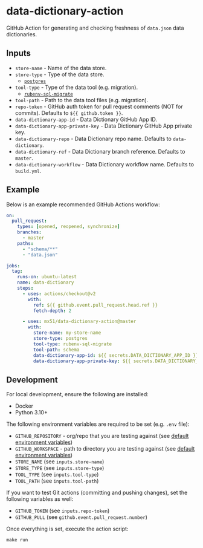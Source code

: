 # data-dictionary-action

GitHub Action for generating and checking freshness of `data.json` data dictionaries.

## Inputs

* `store-name` - Name of the data store.
* `store-type` - Type of the data store.
    - [`postgres`](https://www.postgresql.org/)
* `tool-type` - Type of the data tool (e.g. migration).
    - [`rubenv-sql-migrate`](https://github.com/rubenv/sql-migrate)
* `tool-path` - Path to the data tool files (e.g. migration).
* `repo-token` - GitHub auth token for pull request comments (NOT for commits). Defaults to `${{ github.token }}`.
* `data-dictionary-app-id` - Data Dictionary GitHub App ID.
* `data-dictionary-app-private-key` - Data Dictionary GitHub App private key.
* `data-dictionary-repo` - Data Dictionary repo name. Defaults to `data-dictionary`.
* `data-dictionary-ref` - Data Dictionary branch reference. Defaults to `master`.
* `data-dictionary-workflow` - Data Dictionary workflow name. Defaults to `build.yml`.

## Example

Below is an example recommended GitHub Actions workflow:

```yaml
on:
  pull_request:
    types: [opened, reopened, synchronize]
    branches:
      - master
    paths:
      - "schema/**"
      - "data.json"

jobs:
  tag:
    runs-on: ubuntu-latest
    name: data-dictionary
    steps:
      - uses: actions/checkout@v2
        with:
          ref: ${{ github.event.pull_request.head.ref }}
          fetch-depth: 2

      - uses: mx51/data-dictionary-action@master
        with:
          store-name: my-store-name
          store-type: postgres
          tool-type: rubenv-sql-migrate
          tool-path: schema
          data-dictionary-app-id: ${{ secrets.DATA_DICTIONARY_APP_ID }}
          data-dictionary-app-private-key: ${{ secrets.DATA_DICTIONARY_APP_PRIVATE_KEY }}
```

## Development

For local development, ensure the following are installed:

- Docker
- Python 3.10+

The following environment variables are required to be set (e.g. `.env` file):

- `GITHUB_REPOSITORY` - org/repo that you are testing against (see [default environment variables](https://docs.github.com/en/actions/learn-github-actions/environment-variables#default-environment-variables))
- `GITHUB_WORKSPACE` - path to directory you are testing against (see [default environment variables](https://docs.github.com/en/actions/learn-github-actions/environment-variables#default-environment-variables))
- `STORE_NAME` (see `inputs.store-name`)
- `STORE_TYPE` (see `inputs.store-type`)
- `TOOL_TYPE` (see `inputs.tool-type`)
- `TOOL_PATH` (see `inputs.tool-path`)

If you want to test Git actions (committing and pushing changes), set the following variables as well:

- `GITHUB_TOKEN` (see `inputs.repo-token`)
- `GITHUB_PULL` (see `github.event.pull_request.number`)

Once everything is set, execute the action script:

```shell
make run
```
